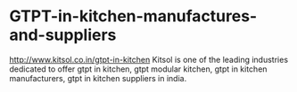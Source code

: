 # GTPT-in-kitchen-manufactures-and-suppliers
http://www.kitsol.co.in/gtpt-in-kitchen Kitsol is one of the leading industries dedicated to offer gtpt in kitchen, gtpt modular kitchen, gtpt in kitchen manufacturers, gtpt in kitchen suppliers in india.
